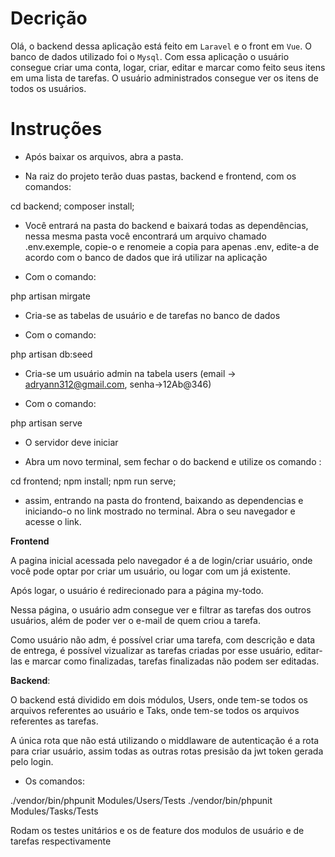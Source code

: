 # Decrição

Olá, o backend dessa aplicação está feito em `Laravel` e o front em `Vue`. O banco de dados utilizado foi o `Mysql`.
Com essa aplicação o usuário consegue criar uma conta, logar, criar, editar e marcar como feito seus itens em uma lista de tarefas. 
O usuário administrados consegue ver os itens de todos os usuários.

# Instruções
- Após baixar os arquivos, abra a pasta.

- Na raiz do projeto terão duas pastas, backend e frontend, com os comandos:

cd backend; composer install; 

- Você entrará na pasta do backend e baixará todas as dependências, nessa mesma pasta você encontrará um arquivo chamado 
.env.exemple, copie-o e renomeie a copia para apenas .env, edite-a de acordo com o banco de dados que irá utilizar na aplicação


- Com o comando:

 php artisan mirgate

- Cria-se as tabelas de usuário e de tarefas no banco de dados

- Com o comando:

 php artisan db:seed

- Cria-se um usuário admin na tabela users (email -> adryann312@gmail.com, senha->12Ab@346)
  
- Com o comando:

php artisan serve

- O servidor deve iniciar

- Abra um novo terminal, sem fechar o do backend e utilize os comando :

cd frontend; npm install; npm run serve;

- assim, entrando na pasta do frontend, baixando as dependencias e iniciando-o no link mostrado no terminal. Abra o seu navegador e acesse o link.

**Frontend**

A pagina inicial acessada pelo navegador é a de login/criar usuário, onde você pode optar por criar um usuário, ou logar com um já existente.

Após logar, o usuário é redirecionado para a página my-todo.

Nessa página, o usuário adm consegue ver e filtrar as tarefas dos outros usuários, além de poder ver o e-mail de quem criou a tarefa.

Como usuário não adm, é possível criar uma tarefa, com descrição e data de entrega, é possível vizualizar as tarefas criadas por esse usuário,
editar-las e marcar como finalizadas, tarefas finalizadas não podem ser editadas.

**Backend**:

O backend está dividido em dois módulos, Users, onde tem-se todos os arquivos referentes ao usuário e Taks, onde tem-se todos os arquivos referentes as tarefas.

A única rota que não está utilizando o middlaware de autenticação é a rota para criar usuário, assim todas as outras rotas presisão da jwt token gerada pelo login.

- Os comandos:

./vendor/bin/phpunit Modules/Users/Tests
./vendor/bin/phpunit Modules/Tasks/Tests

Rodam os testes unitários e os de feature dos modulos de usuário e de tarefas respectivamente
